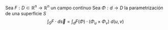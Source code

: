 Sea $F:D \subset \mathbb{R}^n\to\mathbb{R}^n$ un campo contínuo
Sea $\Phi:d\to D$ la parametrización de una superficie $S$
$$
\int_{S}F\cdot d\vec{s}=\int_{d}F(\Phi)\cdot(\Phi_{u}\times\Phi_{v})\text{ }d(u,v)
$$